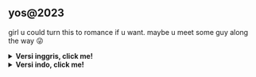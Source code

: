 ## yos@2023

girl u could turn this to romance if u want. maybe u meet some guy along the way 😜

<details>
<summary><b>Versi inggris, click me!</b></summary>
<br>
Genre : slice of life
  
Titile "Whispers of Destiny"

"Whispers of Destiny", follows the life of Anggie, a free-spirited and enigmatic young woman in her 20s, who works as a barista in a cozy coffee shop. Anggie is a rulebreaker and embraces the night as her sanctuary, finding solace in the her chaotic energy, wether its in the wild, school, home everywhere. While Anggie enjoys the warm and welcoming atmosphere of the café, her true passion lies in the realm of dark art, where she finds solace in expressing her deepest emotions.

Although Anggie has a deep passion for art, she feels lost and unsure of what her true dream is. She yearns for something more meaningful but struggles to find her purpose. Haunted by her own inner demons, Anggie is drawn to the mysterious and macabre. She creates hauntingly beautiful artwork that reflects her inner turmoil, exploring themes of pain, darkness, and the complexities of the human psyche. However, she remains uncertain about how to transform her passion into a meaningful pursuit.
</br>
</details>

<details>
<summary><b>Versi indo, click me!</b></summary>
<br>
Genre : slice of life
  
Titile "Whispers of Destiny"

"Whispers of Destiny", mengisahkan kehidupan Anggie, seorang wanita muda berjiwa bebas dan penuh teka-teki berusia 20-an tahun, yang bekerja sebagai barista di sebuah kedai kopi yang nyaman. Anggie adalah seorang pelanggar aturan dan menjadikan malam sebagai tempat perlindungannya, menemukan penghiburan dalam energinya yang kacau, baik di alam bebas, sekolah, rumah, dan di mana saja. Meskipun Anggie menikmati suasana kafe yang hangat dan ramah, hasrat sejatinya terletak pada dunia seni yang gelap, di mana ia menemukan penghiburan dalam mengekspresikan emosinya yang paling dalam.

Meskipun Anggie memiliki hasrat yang mendalam terhadap seni, dia merasa tersesat dan tidak yakin apa impian sejatinya. Dia mendambakan sesuatu yang lebih bermakna namun kesulitan untuk menemukan tujuannya. Dihantui oleh setan batinnya sendiri, Anggie tertarik pada hal-hal yang misterius dan mengerikan. Dia menciptakan karya seni yang sangat indah yang mencerminkan gejolak batinnya, mengeksplorasi tema-tema rasa sakit, kegelapan, dan kerumitan jiwa manusia. Namun, dia tetap tidak yakin tentang bagaimana mengubah hasratnya menjadi pengejaran yang bermakna.

</br>
</details>
